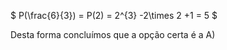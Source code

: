 $ P(\frac{6}{3}) = P(2) = 2^{3} -2\times 2 +1 = 5 $ 

Desta forma concluímos que a opção certa é a A)